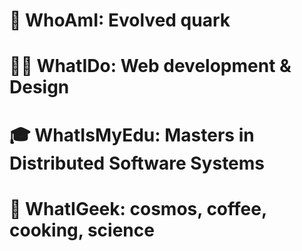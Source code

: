 # 👋 WhoAmI: Evolved quark
# 👨‍💻 WhatIDo: Web development & Design
# 🎓 WhatIsMyEdu: Masters in Distributed Software Systems
# 🌌 WhatIGeek: cosmos, coffee, cooking, science
<!---
giri3sg/giri3sg is a ✨ special ✨ repository because its `README.md` (this file) appears on your GitHub profile.
You can click the Preview link to take a look at your changes.
--->
